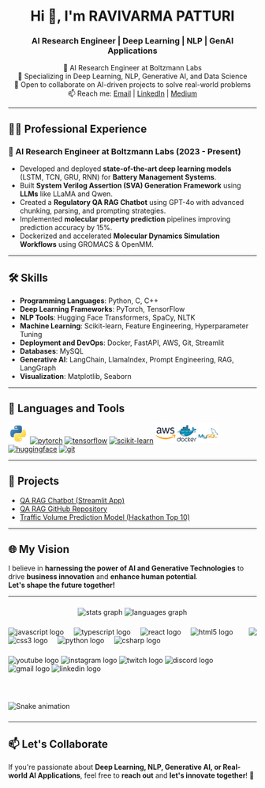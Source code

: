 <h1 align="center">Hi 👋, I'm RAVIVARMA PATTURI</h1>
<h3 align="center">AI Research Engineer | Deep Learning | NLP | GenAI Applications</h3>

<p align="center">
 🔭 AI Research Engineer at Boltzmann Labs <br>
 🌱 Specializing in Deep Learning, NLP, Generative AI, and Data Science <br>
 🤝 Open to collaborate on AI-driven projects to solve real-world problems <br>
 📫 Reach me: <a href="mailto:patturiravivarma@gmail.com">Email</a> | <a href="https://www.linkedin.com/in/ravivarma-patturi/">LinkedIn</a> | <a href="https://medium.com/@ravivarmapatturi">Medium</a> 
</p>

---

## 👨‍💻 Professional Experience
### 🔹 AI Research Engineer at Boltzmann Labs (2023 - Present)
- Developed and deployed **state-of-the-art deep learning models** (LSTM, TCN, GRU, RNN) for **Battery Management Systems**.
- Built **System Verilog Assertion (SVA) Generation Framework** using **LLMs** like LLaMA and Qwen.
- Created a **Regulatory QA RAG Chatbot** using GPT-4o with advanced chunking, parsing, and prompting strategies.
- Implemented **molecular property prediction** pipelines improving prediction accuracy by 15%.
- Dockerized and accelerated **Molecular Dynamics Simulation Workflows** using GROMACS & OpenMM.

---

## 🛠️ Skills

- **Programming Languages**: Python, C, C++
- **Deep Learning Frameworks**: PyTorch, TensorFlow
- **NLP Tools**: Hugging Face Transformers, SpaCy, NLTK
- **Machine Learning**: Scikit-learn, Feature Engineering, Hyperparameter Tuning
- **Deployment and DevOps**: Docker, FastAPI, AWS, Git, Streamlit
- **Databases**: MySQL
- **Generative AI**: LangChain, LlamaIndex, Prompt Engineering, RAG, LangGraph
- **Visualization**: Matplotlib, Seaborn

---

## 🌟 Languages and Tools
<p align="left">
  <a href="https://www.python.org" target="_blank"><img src="https://raw.githubusercontent.com/devicons/devicon/master/icons/python/python-original.svg" alt="python" width="40" height="40"/></a>
  <a href="https://pytorch.org/" target="_blank"><img src="https://www.vectorlogo.zone/logos/pytorch/pytorch-icon.svg" alt="pytorch" width="40" height="40"/></a>
  <a href="https://www.tensorflow.org/" target="_blank"><img src="https://www.vectorlogo.zone/logos/tensorflow/tensorflow-icon.svg" alt="tensorflow" width="40" height="40"/></a>
  <a href="https://scikit-learn.org/" target="_blank"><img src="https://upload.wikimedia.org/wikipedia/commons/0/05/Scikit_learn_logo_small.svg" alt="scikit-learn" width="40" height="40"/></a>
  <a href="https://aws.amazon.com/" target="_blank"><img src="https://raw.githubusercontent.com/devicons/devicon/master/icons/amazonwebservices/amazonwebservices-original-wordmark.svg" alt="aws" width="40" height="40"/></a>
  <a href="https://docker.com/" target="_blank"><img src="https://raw.githubusercontent.com/devicons/devicon/master/icons/docker/docker-original-wordmark.svg" alt="docker" width="40" height="40"/></a>
  <a href="https://www.mysql.com/" target="_blank"><img src="https://raw.githubusercontent.com/devicons/devicon/master/icons/mysql/mysql-original-wordmark.svg" alt="mysql" width="40" height="40"/></a>
  <a href="https://huggingface.co/" target="_blank"><img src="https://huggingface.co/front/assets/huggingface_logo-noborder.svg" alt="huggingface" width="40" height="40"/></a>
  <a href="https://git-scm.com/" target="_blank"><img src="https://www.vectorlogo.zone/logos/git-scm/git-scm-icon.svg" alt="git" width="40" height="40"/></a>
</p>

---

## 🚀 Projects
- [QA RAG Chatbot (Streamlit App)](https://appragapplication-fiz4xgopnpw7oyvuyvper2.streamlit.app/)
- [QA RAG GitHub Repository](https://github.com/ravivarmapatturi/qa_rag_application)
- [Traffic Volume Prediction Model (Hackathon Top 10)](https://machinehack.com/hackathons/the_great_indian_hiring_hackathon_2024/leaderboard)

---

## 🌐 My Vision
I believe in **harnessing the power of AI and Generative Technologies** to drive **business innovation** and **enhance human potential**.  
**Let's shape the future together!**

---
###

<div align="center">
  <img src="https://github-readme-stats.vercel.app/api?username=maurodesouza&hide_title=false&hide_rank=false&show_icons=true&include_all_commits=true&count_private=true&disable_animations=false&theme=dracula&locale=en&hide_border=false" height="150" alt="stats graph"  />
  <img src="https://github-readme-stats.vercel.app/api/top-langs?username=maurodesouza&locale=en&hide_title=false&layout=compact&card_width=320&langs_count=5&theme=dracula&hide_border=false" height="150" alt="languages graph"  />
</div>

###

<img align="right" height="150" src="https://i.imgflip.com/65efzo.gif"  />

###

<div align="left">
  <img src="https://cdn.jsdelivr.net/gh/devicons/devicon/icons/javascript/javascript-original.svg" height="30" alt="javascript logo"  />
  <img width="12" />
  <img src="https://cdn.jsdelivr.net/gh/devicons/devicon/icons/typescript/typescript-original.svg" height="30" alt="typescript logo"  />
  <img width="12" />
  <img src="https://cdn.jsdelivr.net/gh/devicons/devicon/icons/react/react-original.svg" height="30" alt="react logo"  />
  <img width="12" />
  <img src="https://cdn.jsdelivr.net/gh/devicons/devicon/icons/html5/html5-original.svg" height="30" alt="html5 logo"  />
  <img width="12" />
  <img src="https://cdn.jsdelivr.net/gh/devicons/devicon/icons/css3/css3-original.svg" height="30" alt="css3 logo"  />
  <img width="12" />
  <img src="https://cdn.jsdelivr.net/gh/devicons/devicon/icons/python/python-original.svg" height="30" alt="python logo"  />
  <img width="12" />
  <img src="https://cdn.jsdelivr.net/gh/devicons/devicon/icons/csharp/csharp-original.svg" height="30" alt="csharp logo"  />
</div>

###

<div align="left">
  <img src="https://img.shields.io/static/v1?message=Youtube&logo=youtube&label=&color=FF0000&logoColor=white&labelColor=&style=for-the-badge" height="35" alt="youtube logo"  />
  <img src="https://img.shields.io/static/v1?message=Instagram&logo=instagram&label=&color=E4405F&logoColor=white&labelColor=&style=for-the-badge" height="35" alt="instagram logo"  />
  <img src="https://img.shields.io/static/v1?message=Twitch&logo=twitch&label=&color=9146FF&logoColor=white&labelColor=&style=for-the-badge" height="35" alt="twitch logo"  />
  <img src="https://img.shields.io/static/v1?message=Discord&logo=discord&label=&color=7289DA&logoColor=white&labelColor=&style=for-the-badge" height="35" alt="discord logo"  />
  <img src="https://img.shields.io/static/v1?message=Gmail&logo=gmail&label=&color=D14836&logoColor=white&labelColor=&style=for-the-badge" height="35" alt="gmail logo"  />
  <img src="https://img.shields.io/static/v1?message=LinkedIn&logo=linkedin&label=&color=0077B5&logoColor=white&labelColor=&style=for-the-badge" height="35" alt="linkedin logo"  />
</div>

###

<br clear="both">

<img src="https://raw.githubusercontent.com/maurodesouza/maurodesouza/output/snake.svg" alt="Snake animation" />

###

---

## 📫 Let's Collaborate
If you're passionate about **Deep Learning, NLP, Generative AI, or Real-world AI Applications**, feel free to **reach out** and **let's innovate together**! 🚀
